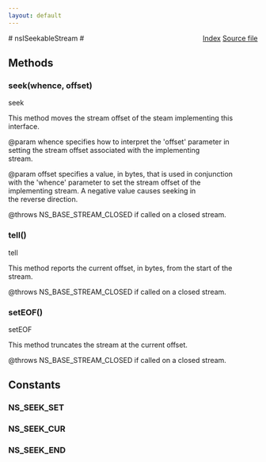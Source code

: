 ```yaml
---
layout: default
---
```

<div class='links' style='float:right'><a href="../index.html">Index</a>
<a href="http://dxr.mozilla.org/mozilla-central/source/xpcom/io/nsISeekableStream.idl">Source file</a>
</div>
# nsISeekableStream #

## Methods ##

### seek(whence, offset) ###
  
 seek  
  
 This method moves the stream offset of the steam implementing this  
 interface.  
  
  @param whence specifies how to interpret the 'offset' parameter in  
                setting the stream offset associated with the implementing  
                stream.  
      
  @param offset specifies a value, in bytes, that is used in conjunction  
                with the 'whence' parameter to set the stream offset of the   
                implementing stream.  A negative value causes seeking in   
                the reverse direction.  
  
  @throws NS_BASE_STREAM_CLOSED if called on a closed stream.  
  

### tell() ###
  
 tell  
  
 This method reports the current offset, in bytes, from the start of the   
 stream.   
  
  @throws NS_BASE_STREAM_CLOSED if called on a closed stream.  
  

### setEOF() ###
  
 setEOF  
  
 This method truncates the stream at the current offset.  
  
  @throws NS_BASE_STREAM_CLOSED if called on a closed stream.  
  

## Constants ##

### NS_SEEK_SET ###

### NS_SEEK_CUR ###

### NS_SEEK_END ###
